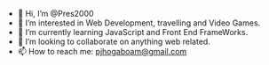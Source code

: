 - 👋 Hi, I’m @Pres2000
- 👀 I’m interested in Web Development, travelling and Video Games.
- 🌱 I’m currently learning JavaScript and Front End FrameWorks.
- 💞️ I’m looking to collaborate on anything web related.
- 📫 How to reach me: pjhogaboam@gmail.com

<!---
Pres2000/Pres2000 is a ✨ special ✨ repository because its `README.md` (this file) appears on your GitHub profile.
You can click the Preview link to take a look at your changes.
--->
